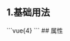## 1.基础用法
<demo11e1d91fb186 />
```vue{4}
<template>
	<div class="page">
		<gradient-ring-chart v-for="n in 3" :value="66"></gradient-ring-chart>
		<blur-tip v-for="n in 4" :placement="['top', 'right', 'bottom', 'left'][n % 4]"><p>风险运营{{ n }}</p></blur-tip>
	</div>
</template>
<script setup>
import { ref, onMounted } from 'vue';
</script>
<style lang="scss" scoped>
.page {
	background-color: rgb(3, 43, 68);
	position: relative;
	white-space: nowrap;
	.zrx-tip {
		z-index: 1;
		position: absolute;
		&:deep(p) {
			color: white;
			font-size: 24px;
			white-space: nowrap;
			padding: 4px 12px;
		}
		&:nth-child(4) {
			left: 100px;
			top: 110px;
		}
		&:nth-child(5) {
			left: 310px;
			top: 110px;
		}
		&:nth-child(6) {
			left: 540px;
			top: 50px;
		}
		&:nth-child(7) {
			left: 530px;
			top: 180px;
		}
	}
}
</style>
```
## 属性
<demo953b1e0e026b />
<script setup>
import demo11e1d91fb186 from '../../document/blurTip/1.基础用法.vue'
import demo953b1e0e026b from '../../document/blurTip/属性.vue'
</script>
